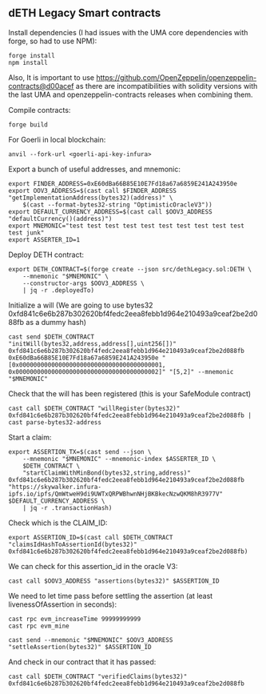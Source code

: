## dETH Legacy Smart contracts


Install dependencies (I had issues with the UMA core dependencies with forge, so had to use NPM):
```
forge install
npm install
```

Also, It is important to use https://github.com/OpenZeppelin/openzeppelin-contracts@d00acef as there are incompatibilities with solidity versions with the last UMA and openzeppelin-contracts releases when combining them.

Compile contracts:
```
forge build 
```

For Goerli in local blockchain:
```
anvil --fork-url <goerli-api-key-infura>
```

Export a bunch of useful addresses, and mnemonic:
```
export FINDER_ADDRESS=0xE60dBa66B85E10E7Fd18a67a6859E241A243950e
export OOV3_ADDRESS=$(cast call $FINDER_ADDRESS "getImplementationAddress(bytes32)(address)" \
	$(cast --format-bytes32-string "OptimisticOracleV3"))
export DEFAULT_CURRENCY_ADDRESS=$(cast call $OOV3_ADDRESS "defaultCurrency()(address)")
export MNEMONIC="test test test test test test test test test test test junk"
export ASSERTER_ID=1
```

Deploy DETH contract:
```
export DETH_CONTRACT=$(forge create --json src/dethLegacy.sol:DETH \
	--mnemonic "$MNEMONIC" \
	--constructor-args $OOV3_ADDRESS \
	| jq -r .deployedTo)
```

Initialize a will (We are going to use bytes32 0xfd841c6e6b287b302620bf4fedc2eea8febb1d964e210493a9ceaf2be2d088fb as a dummy hash)
```
cast send $DETH_CONTRACT "initWill(bytes32,address,address[],uint256[])" 0xfd841c6e6b287b302620bf4fedc2eea8febb1d964e210493a9ceaf2be2d088fb 0xE60dBa66B85E10E7Fd18a67a6859E241A243950e "[0x0000000000000000000000000000000000000001, 0x0000000000000000000000000000000000000002]" "[5,2]" --mnemonic "$MNEMONIC"
```

Check that the will has been registered (this is your SafeModule contract)
```
cast call $DETH_CONTRACT "willRegister(bytes32)" 0xfd841c6e6b287b302620bf4fedc2eea8febb1d964e210493a9ceaf2be2d088fb | cast parse-bytes32-address
```

Start a claim:
```
export ASSERTION_TX=$(cast send --json \
	--mnemonic "$MNEMONIC" --mnemonic-index $ASSERTER_ID \
	$DETH_CONTRACT \
	"startClaimWithMinBond(bytes32,string,address)" 0xfd841c6e6b287b302620bf4fedc2eea8febb1d964e210493a9ceaf2be2d088fb "https://skywalker.infura-ipfs.io/ipfs/QmWtweH9di9UWTxQRPWBhwnNHjBKBkecNzwQKM8hR3977V" $DEFAULT_CURRENCY_ADDRESS \
	| jq -r .transactionHash)
```

Check which is the CLAIM_ID:
```
export ASSERTION_ID=$(cast call $DETH_CONTRACT "claimsIdHashToAssertionId(bytes32)" 0xfd841c6e6b287b302620bf4fedc2eea8febb1d964e210493a9ceaf2be2d088fb)
```

We can check for this assertion_id in the oracle V3:
```
cast call $OOV3_ADDRESS "assertions(bytes32)" $ASSERTION_ID
```

We need to let time pass before settling the assertion (at least livenessOfAssertion in seconds):
```
cast rpc evm_increaseTime 99999999999
cast rpc evm_mine
```

```
cast send --mnemonic "$MNEMONIC" $OOV3_ADDRESS "settleAssertion(bytes32)" $ASSERTION_ID
```

And check in our contract that it has passed:
```
cast call $DETH_CONTRACT "verifiedClaims(bytes32)" 0xfd841c6e6b287b302620bf4fedc2eea8febb1d964e210493a9ceaf2be2d088fb
```





